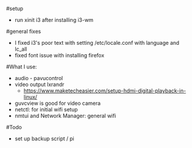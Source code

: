 #setup
- run xinit i3 after installing i3-wm

#general fixes
- I fixed i3's poor text with setting /etc/locale.conf with language and lc_all
- fixed font issue with installing firefox

#What I use:
-  audio - pavucontrol
- video output lxrandr
  - https://www.maketecheasier.com/setup-hdmi-digital-playback-in-linux/
- guvcview is good for video camera
- netctl: for initial wifi setup
- nmtui and Network Manager: general wifi

#Todo
- set up backup script / pi
